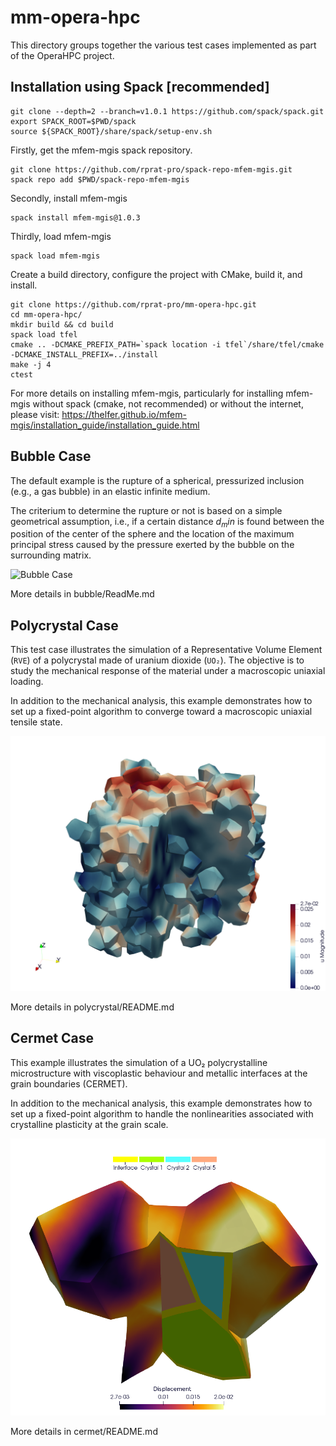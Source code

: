 # mm-opera-hpc

This directory groups together the various test cases implemented as part of the OperaHPC project.

## Installation using Spack [recommended]

```
git clone --depth=2 --branch=v1.0.1 https://github.com/spack/spack.git
export SPACK_ROOT=$PWD/spack
source ${SPACK_ROOT}/share/spack/setup-env.sh
```

Firstly, get the mfem-mgis spack repository.

```
git clone https://github.com/rprat-pro/spack-repo-mfem-mgis.git
spack repo add $PWD/spack-repo-mfem-mgis
```

Secondly, install mfem-mgis

```
spack install mfem-mgis@1.0.3
```

Thirdly, load mfem-mgis

```
spack load mfem-mgis
```

Create a build directory, configure the project with CMake, build it, and install.

```
git clone https://github.com/rprat-pro/mm-opera-hpc.git
cd mm-opera-hpc/
mkdir build && cd build
spack load tfel
cmake .. -DCMAKE_PREFIX_PATH=`spack location -i tfel`/share/tfel/cmake -DCMAKE_INSTALL_PREFIX=../install
make -j 4
ctest
```

For more details on installing mfem-mgis, particularly for installing mfem-mgis without spack (cmake, not recommended) or without the internet, please visit: https://thelfer.github.io/mfem-mgis/installation_guide/installation_guide.html

## Bubble Case 

The default example is the rupture of a spherical, pressurized inclusion (e.g., a gas bubble) in an elastic infinite medium.

The criterium to determine the rupture or not is based on a simple geometrical assumption, i.e., if a certain distance $d_min$ is found between the position of the center of the sphere and the location of the maximum principal stress caused by the pressure exerted by the bubble on the surrounding matrix.

![Bubble Case](/img/bubble/bubbles.png)

More details in bubble/ReadMe.md

## Polycrystal Case

This test case illustrates the simulation of a Representative Volume Element (`RVE`) of a polycrystal made of uranium dioxide (`UO₂`). The objective is to study the mechanical response of the material under a macroscopic uniaxial loading.

In addition to the mechanical analysis, this example demonstrates how to set up a fixed-point algorithm to converge toward a macroscopic uniaxial tensile state.

![Polycristal Case](img/polycrystal/polycrystal.png)

More details in polycrystal/README.md

## Cermet Case

This example illustrates the simulation of a UO₂ polycrystalline microstructure with viscoplastic behaviour and metallic interfaces at the grain boundaries (CERMET).

In addition to the mechanical analysis, this example demonstrates how to set up a fixed-point algorithm to handle the nonlinearities associated with crystalline plasticity at the grain scale.

![Cermet Case](img/cermet/cermet.png)

More details in cermet/README.md
